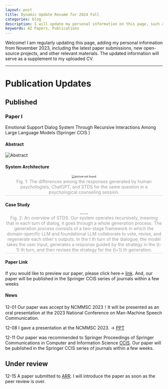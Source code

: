```yaml
---
layout: post
title: Dynamic Update Resume for 2024 Fall
categories: blog
description: I will update my personal information on this page, such as the status of my papers, new internship programs, and other information.
keywords: AI Papers, Publications
---
```


<!-- I will update my personal information on this page, which include status of paper, new interns, and so on. -->
Welcome! I am regularly updating this page, adding my personal information from November 2023, including the latest paper submissions, new open-source projects, and other relevant materials. The updated information will serve as a supplement to my uploaded CV. 

<!-- ************************************************* -->
-------------------------------------------------
# Publication Updates
## Published
### Paper I

Emotional Support Dialog System Through Recursive Interactions Among Large Language Models (Springer CCIS )

#### Abstract

![Abstract](https://ckqqqq-qiker-image-service.oss-cn-beijing.aliyuncs.com/typora-image/tmpA3AA.png)

#### System Architecture

<center>
    <img src="https://ckqqqq-qiker-image-service.oss-cn-beijing.aliyuncs.com/typora-image/mymodel.png" alt="picture not found" style="zoom:60%;" />
    <br>
        <div style="color:orange; border-bottom: 1px solid #d9d9d9;
    display: inline-block;
    color: #999;
    padding: 2px;">
      Fig. 1: The differences among the responses generated by human psychologists, ChatGPT, and STDS for the same question in a psychological counseling session.
  	</div>
</center>


#### Case Study
<center>
    <img src="https://ckqqqq-qiker-image-service.oss-cn-beijing.aliyuncs.com/typora-image/chat.png" alt="picture not found" style="zoom:20%;" />
    <br>
    <div style="color:orange; border-bottom: 1px solid #d9d9d9;
    display: inline-block;
    color: #999;
    padding: 2px;">
      Fig. 2: An overview of STDS. Our system operates recursively, meaning that in each turn of dialog, it goes through a whole generation process. The generation process consists of a two-stage framework in which the domain-specific LLM and foundational LLM collaborate to vote, revise, and regenerate each other's outputs. In the t th turn of the dialogue, the model takes the user input, generates a response guided by the strategy in the (t-1) th turn, and then revises the strategy for the (t+1) th generation.
  	</div>
</center>

#### Paper Link
If you would like to preview our paper, please click here-> [link](https://drive.google.com/file/d/1I5xA7BCF_-76uwoq4oje8edMpLz2k7JC/view?usp=sharing). And, our paper will be published in the Springer CCIS series of journals within a few weeks

#### News

12-01 Our paper was accept by NCMMSC 2023！It will be presented as an oral presentation at the 2023 National Conference on Man-Machine Speech Communication.

12-08 I gave a presentation at the NCMMSC 2023. -> [PPT](https://docs.google.com/presentation/d/1kz2o67dos7czjPeO7HKPIEyiRM7acuyE/edit?usp=drive_link&ouid=115413132041558152903&rtpof=true&sd=true)

12-11 Our paper was recommended to Springer Proceedings of Springer Communications in Computer and Information Science [CCIS](https://www.springer.com/series/7899). Our paper will be published in the Springer CCIS series of journals within a few weeks.

## Under review

12-15 A paper submitted to [ARR](http://aclrollingreview.org/). I will introduce the paper as soon as the peer review is over.
